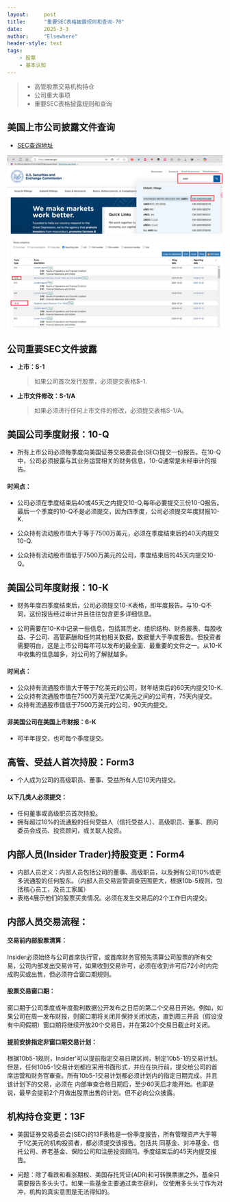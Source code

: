 ```yaml
---
layout: 	post
title: 		"重要SEC表格披露规则和查询-70"
date:       2025-3-3
author: 	"Elsewhere"
header-style: text
tags:
    - 股票 
    - 基本认知
---
```


> - 高管股票交易机构持仓
> - 公司重大事项
> - 重要SEC表格披露规则和查询

## 美国上市公司披露文件查询

- [SEC查询地址](www.sec.gov)

![img](/img/2025/03/03-70/3.jpg)

![img](/img/2025/03/03-70/7.jpg)



## 公司重要SEC文件披露

- **上市：S-1**
  
  > 如果公司首次发行股票，必须提交表格$-1.
- **上市文件修改：S-1/A**
  
  > 如果必须进行任何上市文件的修改，必须提交表格S-1/A。



## 美国公司季度财报：10-Q

- 所有上市公司必须每季度向美国证券交易委员会(SEC)提交一份报告。在10-Q中，公司必须披露与其业务运营相关的财务信息，10-Q通常是未经审计的报告。

#### 时间点：

- 公司必须在季度结束后40或45天之内提交10-Q,每年必要提交三份10-Q报告。最后一个季度的10-Q不是必须提交，因为四季度，公司必须提交年度财报10-K.

- 公众持有流动股市值大于等于7500万美元，必须在季度结束后的40天内提交10-Q.

- 公众持有流动股市值低于7500万美元的公司，季度结束后的45天内提交10-Q。

  

## 美国公司年度财报：10-K

- 财务年度四季度结束后，公司必须提交10-K表格，即年度报告。与10-Q不同，这份报告经过审计并且往往包含更多详细信息。

- 公司需要在10-K中记录一些信息，包括其历史、组织结构、财务报表、每股收益、子公司、高管薪酬和任何其他相关数据，数据量大于季度报告。但投资者需要明白，这是上市公司每年可以发布的最全面、最重要的文件之一。从10-K中收集的信息越多，对公司的了解就越多。

#### 时间点：

- 公众持有流通股市值大于等于7亿美元的公司，财年结束后的60天内提交10-K.
- 公众持有流通股市值在7500万美元至7亿美元之间的公司有，75天内提交。
- 众持有流通股市值低于7500万美元的公司，90天内提交。

#### 非美国公司在美国上市财报：6-K

- 可半年提交，也可每个季度提交。



## 高管、受益人首次持股：Form3

- 个人成为公司的高级职员、董事、受益所有人后10天内提交。

#### 以下几类人必须提交：

- 任何董事或高级职员首次持股。
- 拥有超过10%的流通股的任何受益人（信托受益人）、高级职员、董事、顾问委员会成员、投资顾问，或关联人投资。



## 内部人员(Insider Trader)持股变更：Form4

- 内部人员定义：内部人员包括公司的董事、高级职员，以及拥有公司10%或更多流通股的任何股东。（内部人员交易监管调查范围更大，根据10b-5规则，包括核心员工，及员工家属）
- 表格4展示他们的股票买卖情况。必须在发生交易后的2个工作日内提交。



## 内部人员交易流程：

#### 交易前内部股票清算：

Insider必须始终与公司首席执行官，或首席财务官预先清算公司股票的所有交易，公司内部发出交易许可，如果收到交易许可，必须在收到许可后72小时内完成购买或出售，但必须符合窗口期规则。

#### 股票交易窗口期：

窗口期于公司季度或年度盈利数据公开发布之日后的第二个交易日开始。例如，如果公司在周一发布财报，则窗口期将关闭并保持关闭状态，直到周三开启（假设没有中间假期）窗口期将继续开放20个交易日，并在第20个交易日截止时关闭。

#### 提前安排指定非窗口期交易计划：

根据10b5-1规则，Insider'可以提前指定交易日期区间，制定10b5-1的交易计划。但是，任何10b5-1交易计划都应采用书面形式，并应在执行前，提交给公司的首席运营和财务官审查。所有10b5-1交易计划都必须计划内的指定日期完成，并且该计划下的交易，必须在
内部审查合格日期后，至少60天后才能开始。也即是说，最早会提前2个月做出股票出售的计划。但不必向公众披露。



## 机构持仓变更：13F

- 美国证券交易委员会(SEC)的13F表格是一份季度报告，所有管理资产大于等于1亿美元的机构投资者，都必须提交该报告。包括共
  同基金、对冲基金、信托公司、养老基金、保险公司和注册投资顾问。季度结束后的45天内提交报告。

- 问题：除了看跌和看涨期权、美国存托凭证(ADR)和可转换票据之外，基金只需要报告多头头寸。如果一些基金主要通过卖空获利，
  仅使用多头头寸作为对冲，机构的真实意图是无法得知的。
